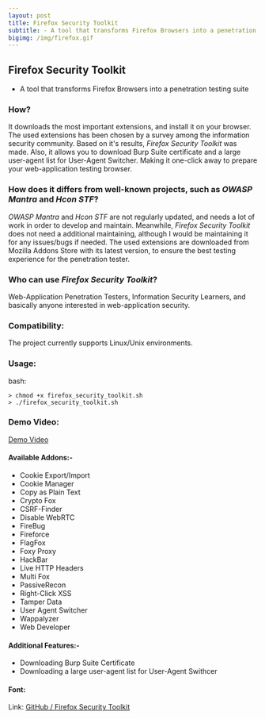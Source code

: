 ```yaml
---
layout: post
title: Firefox Security Toolkit
subtitle: - A tool that transforms Firefox Browsers into a penetration testing suite
bigimg: /img/firefox.gif
---
```


## Firefox Security Toolkit
- A tool that transforms Firefox Browsers into a penetration testing suite

### How?
It downloads the most important extensions, and install it on your browser. The used extensions has been chosen by a survey among the information security community. Based on it's results, *Firefox Security Toolkit* was made. Also, it allows you to download Burp Suite certificate and a large user-agent list for User-Agent Switcher. Making it one-click away to prepare your web-application testing browser.

### How does it differs from well-known projects, such as *OWASP Mantra* and *Hcon STF*?
*OWASP Mantra* and *Hcon STF* are not regularly updated, and needs a lot of work in order to develop and maintain. Meanwhile, *Firefox Security Toolkit* does not need a additional maintaining, although I would be maintaining it for any issues/bugs if needed. The used extensions are downloaded from Mozilla Addons Store with its latest version, to ensure the best testing experience for the penetration tester.

### Who can use *Firefox Security Toolkit*?
Web-Application Penetration Testers, Information Security Learners, and basically anyone interested in web-application security.

### Compatibility:
The project currently supports Linux/Unix environments. 

### Usage:
bash: 

```> chmod +x firefox_security_toolkit.sh```  
```> ./firefox_security_toolkit.sh```

### Demo Video:
[Demo Video](https://www.youtube.com/watch?v=0pD-tNrxrzY)

#### Available Addons:-
* Cookie Export/Import
* Cookie Manager 
* Copy as Plain Text
* Crypto Fox
* CSRF-Finder
* Disable WebRTC
* FireBug
* Fireforce
* FlagFox
* Foxy Proxy
* HackBar
* Live HTTP Headers
* Multi Fox
* PassiveRecon
* Right-Click XSS
* Tamper Data
* User Agent Switcher
* Wappalyzer
* Web Developer

#### Additional Features:-
* Downloading Burp Suite Certificate
* Downloading a large user-agent list for User-Agent Swithcer

#### Font:
Link: [GitHub / Firefox Security Toolkit](https://github.com/mazen160/Firefox-Security-Toolkit)